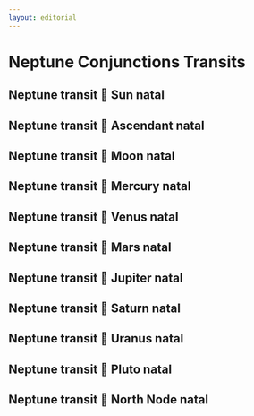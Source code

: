 ```yaml
---
layout: editorial
---
```


# Neptune Conjunctions Transits

## Neptune transit 🖤 Sun natal

## Neptune transit 🖤 Ascendant natal

## Neptune transit 🖤 Moon natal

## Neptune transit 🖤 Mercury natal

## Neptune transit 🖤 Venus natal

## Neptune transit 🖤 Mars natal

## Neptune transit 🖤 Jupiter natal

## Neptune transit 🖤 Saturn natal

## Neptune transit 🖤 Uranus natal

## Neptune transit 🖤 Pluto natal

## Neptune transit 🖤 North Node natal
